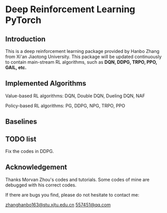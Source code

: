 # Deep Reinforcement Learning PyTorch
## Introduction
This is a deep reinforcement learning package provided by Hanbo Zhang 
from Xi'an Jiaotong University. This package will be updated continuously
to contain main-stream RL algorithms, such as **DQN, DDPG, TRPO, PPO, GAIL, 
etc.**

## Implemented Algorithms

Value-based RL algorithms: DQN, Double DQN, Dueling DQN, NAF

Policy-based RL algorithms: PG, DDPG, NPG, TRPO, PPO

## Baselines

## TODO list

Fix the codes in DDPG.

## Acknowledgement
Thanks Morvan Zhou's codes and tutorials. Some codes of mine are debugged with his correct codes.

If there are bugs you find, please do not hesitate to contact me:

zhanghanbo163@stu.xjtu.edu.cn
557451@qq.com
